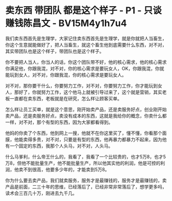 # 卖东西 带团队 都是这个样子 - P1 - 只谈赚钱陈昌文 - BV15M4y1h7u4

我们卖东西首先是生理学，大家记住卖东西首先是生理学，就是你就把人当畜生，你这个生意就能做好了，把人当畜生，就这个畜生他到底需要什么东西，对不对，其实带团队也是这个样子，带团队也是这个样子。

你不要把人当人，你当人的话，你这个团队带不好，他的核心需求，他的核心需求你满足他，你跟我混，对不对，你的核心需求是要玩女人，OK，你跟我混，你就能玩到女人，对不对，你跟我混，你的核心需求是要玩女人。

对不对，那你要干什么，你要努力工作，对不对，你要努力工作，你才能玩到女人，那好了，你就努力工作，这个他马上就被引导过来了，这个就是营销，其实老板一直都在卖东西，老板就是在研究，怎么样让顾客买单。

怎么样让员工买单，就是这个意思，刚开始卖产品，还是卖服务好点，创业刚开始卖产品，还是卖服务好点，卖没有成本的东西，这就是我给你的概念，你卖什么都一样，对不对，那个有型的东西，因为大家都看得到。

他妈的你卖了个东西，他到网上一搜，他就不在你这里买了，懂不懂，你看那个面膜，他能卖得多贵，对不对，只要是有型的东西，他再暴力都暴力不起来，因为他有一个固定的东西，我那个人头马，对不对，人头马。

什么马爹利，什么帝王什么的，我看了，我看了一个比较贵的，也才5万8，也才5万8，但他不能批量生产，他不能批量生产，所以他其实他的利润，他是可控的利润，他卖不到很高，他要多少年的，才能卖到5万8。

你为什么要去卖产品，我们就卖服务，服务才是最赚钱的，服务才是最赚钱的，卖产品是前面，二三十年的思维，已经落后了，已经非常非常落后了，想学更多吗，读术会三百几十万，刚进去九千几。

